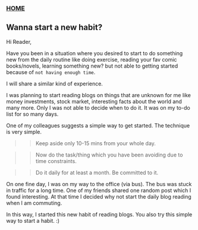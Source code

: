 ### [HOME](https://krishna-waidande-dev.github.io/)

## Wanna start a new habit?

Hi Reader,

Have you been in a situation where you desired to start to do something new from the daily routine like doing exercise, 
reading your fav comic books/novels, learning something new? but not able to getting started because of `not having enough time`.

I will share a similar kind of experience.

I was planning to start reading blogs on things that are unknown for me like money investments, stock market, interesting facts about the world and many more. 
Only I was not able to decide when to do it. It was on my to-do list for so many days.


One of my colleagues suggests a simple way to get started. The technique is very simple.

>> Keep aside only 10-15 mins from your whole day.

>> Now do the task/thing which you have been avoiding due to time constraints.

>> Do it daily for at least a month. Be committed to it.

On one fine day, I was on my way to the office (via bus). The bus was stuck in traffic for a long time.
One of my friends shared one random post which I found interesting. At that time I decided why not start the daily blog reading when I am commuting. 

In this way, I started this new habit of reading blogs. You also try this simple way to start a habit. :)
